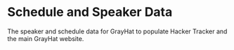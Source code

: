 # Schedule and Speaker Data
The speaker and schedule data for GrayHat to populate Hacker Tracker and the main GrayHat website.
